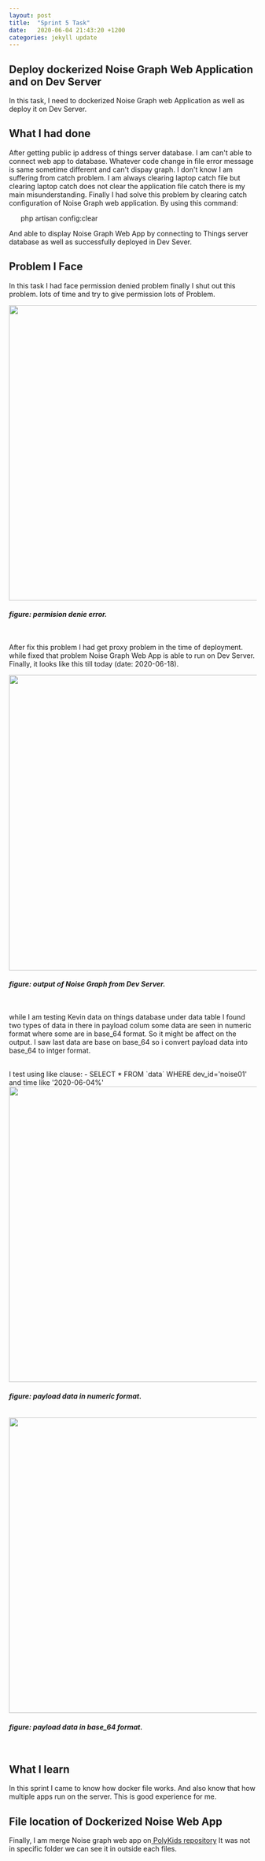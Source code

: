 ```yaml
---
layout: post
title:  "Sprint 5 Task"
date:   2020-06-04 21:43:20 +1200
categories: jekyll update
---
```


<h2> Deploy dockerized Noise Graph Web Application and on Dev Server</h2>
<p> In this task, I need to dockerized Noise Graph web Application 
as well as deploy it on Dev Server.</p>
<h2>What I had done</h2>
 <p>
 After getting public ip address of things server database. 
 I am can't able to connect web app to database. Whatever code change in file error message is same sometime different
 and can't dispay graph. I don't know I am suffering from catch problem. I am always clearing laptop 
  catch file but clearing laptop catch does not clear the application file catch there is my main misunderstanding.
     Finally I had solve this problem by 
    clearing catch configuration of Noise Graph web application. By using this command: 
    <ul>php artisan config:clear</ul> 
    And able to display Noise Graph Web App by connecting to Things server
     database as well as successfully deployed in Dev Sever. 
    </p>
<h2>Problem I Face</h2>
<P>In this task I had face permission denied problem finally I shut out this problem. 
lots of time and try to give
 permission  lots of Problem. </P>
 <img src="{{site.baseurl}}/Images/permision denie error.PNG" width="1500" height="600">
  <br>
  <h4><i>figure: permision denie error. </i></h4>
  <br>
 <p>After fix this problem I had get proxy problem in the time of deployment. while fixed that problem 
 Noise Graph Web App is able to run on Dev Server. Finally, it looks like this till today (date: 2020-06-18).</p>
 <img src="{{site.baseurl}}/Images/server_output.JPG" width="1500" height="600">
 <br>
 <h4><i>figure: output of Noise Graph from Dev Server. </i></h4>
 <br>
 <p>while I am testing Kevin data on things database under data table I found two types of data in there in payload colum
 some data are seen in numeric format where some are in base_64 format. So it might be affect on the output. 
 I saw last data are base on base_64 so i convert payload data into base_64 to intger format.</p>
 <br>
 I test using like clause: 
- SELECT * FROM `data` WHERE dev_id='noise01' and time like '2020-06-04%'
<img src="{{site.baseurl}}/Images/payload_data.04.JPG" width="1500" height="600">
 <br>
 <h4><i>figure: payload data in numeric format. </i></h4>
 <br>
 <img src="{{site.baseurl}}/Images/payload_data.18.JPG" width="1500" height="600">
  <br>
  <h4><i>figure: payload data in base_64 format. </i></h4>
  <br>
<h2>What I learn</h2>
<p>In this sprint I came to know how docker file works. And also know 
that how multiple apps run on the server. This is good experience for me.  
<h2>File location of Dockerized Noise Web App</h2>
Finally, I am merge Noise graph web app on<a href="https://gitlab.com/iotop/polykids-project/"> PolyKids repository</a>
 It was not in specific folder we can see it in outside each files. 
